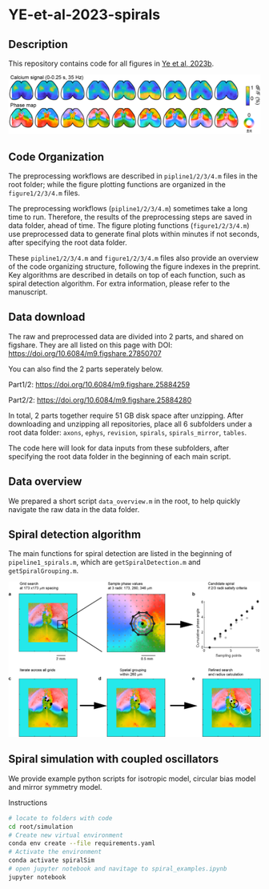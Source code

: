 # YE-et-al-2023-spirals

## Description
This repository contains code for all figures in [Ye et al, 2023b](https://doi.org/10.1101/2023.12.07.570517).



![Spirals](https://github.com/zhiwen10/YE-et-al-2023-spirals/blob/main/images/spirals.png)

## Code Organization 
The preprocessing workflows are described in `pipline1/2/3/4.m` files in the root folder; 
while the figure plotting functions are organized in the `figure1/2/3/4.m` files.

The preprocessing workflows (`pipline1/2/3/4.m`) sometimes take a long time to run. Therefore, the results of the preprocessing steps are saved in data folder, ahead of time.
The figure ploting functions (`figure1/2/3/4.m`) use preprocessed data to generate final plots within minutes if not seconds, after specifying the root data folder.

These `pipline1/2/3/4.m` and `figure1/2/3/4.m` files also provide an overview of the code organizing structure, following the figure indexes in the preprint. Key algorithms are described in details on top of each function, such as spiral detection algorithm. For extra information, please refer to the manuscript.


## Data download
The raw and preprocessed data are divided into 2 parts, and shared on figshare.
They are all listed on this page with DOI: https://doi.org/10.6084/m9.figshare.27850707

You can also find the 2 parts seperately below.

Part1/2: https://doi.org/10.6084/m9.figshare.25884259

Part2/2: https://doi.org/10.6084/m9.figshare.25884280

In total, 2 parts together require 51 GB disk space after unzipping.
After downloading and unzipping all repositories, place all 6 subfolders under a root data folder:
`axons`, `ephys`, `revision`, `spirals`, `spirals_mirror`, `tables`.

The code here will look for data inputs from these subfolders, after specifying the root data folder in the beginning of each main script.

## Data overview
We prepared a short script `data_overview.m` in the root, to help quickly navigate the raw data in the data folder.


## Spiral detection algorithm
The main functions for spiral detection are listed in the beginning of `pipeline1_spirals.m`, 
which are `getSpiralDetection.m` and `getSpiralGrouping.m`.



![Pipeline](https://github.com/zhiwen10/YE-et-al-2023-spirals/blob/main/images/pipeline.png)

## Spiral simulation with coupled oscillators
We provide example python scripts for isotropic model, circular bias model and mirror symmetry model.

Instructions
```bash
# locate to folders with code
cd root/simulation
# Create new virtual environment
conda env create --file requirements.yaml
# Activate the environment
conda activate spiralSim
# open jupyter notebook and navitage to spiral_examples.ipynb
jupyter notebook
```

